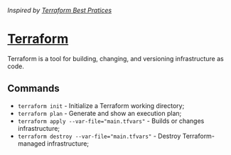 _Inspired by [Terraform Best Pratices](https://github.com/antonbabenko/terraform-best-practices/tree/master/examples/small-terraform)_

# [Terraform](https://www.terraform.io/)

Terraform is a tool for building, changing, and versioning infrastructure as code.

## Commands
- `terraform init` - Initialize a Terraform working directory;
- `terraform plan` - Generate and show an execution plan;
- `terraform apply --var-file="main.tfvars"` - Builds or changes infrastructure;
- `terraform destroy --var-file="main.tfvars"` - Destroy Terraform-managed infrastructure;